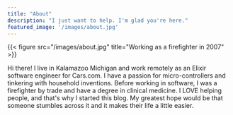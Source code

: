 ```yaml
---
title: "About"
description: "I just want to help. I'm glad you're here."
featured_image: '/images/about.jpg'
---
```

{{< figure src="/images/about.jpg" title="Working as a firefighter in 2007" >}}

Hi there! I live in Kalamazoo Michigan and work remotely as an Elixir software engineer for Cars.com. I have a passion for micro-controllers and tinkering with household inventions. Before working in software, I was a firefighter by trade and have a degree in clinical medicine. I LOVE helping people, and that's why I started this blog. My greatest hope would be that someone stumbles across it and it makes their life a little easier. 

